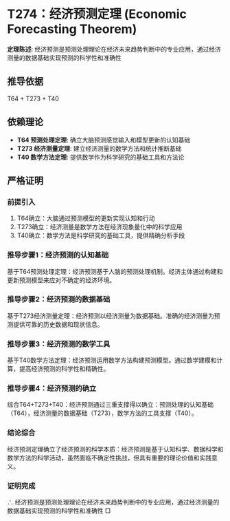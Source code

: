# T274：经济预测定理 (Economic Forecasting Theorem)

**定理陈述**: 经济预测是预测处理理论在经济未来趋势判断中的专业应用，通过经济测量的数据基础实现预测的科学性和准确性

## 推导依据
T64 + T273 + T40

## 依赖理论
- **T64 预测处理定理**: 确立大脑预测感觉输入和模型更新的认知基础
- **T273 经济测量定理**: 建立经济测量的数学方法和统计推断基础
- **T40 数学方法定理**: 提供数学作为科学研究的基础工具和方法论

## 严格证明

### 前提引入
1. T64确立：大脑通过预测模型的更新实现认知和行动
2. T273确立：经济测量是数学方法在经济现象量化中的科学应用
3. T40确立：数学方法是科学研究的基础工具，提供精确分析手段

### 推导步骤1：经济预测的认知基础
基于T64预测处理定理：经济预测基于人脑的预测处理机制。经济主体通过构建和更新预测模型来应对不确定的经济环境。

### 推导步骤2：经济预测的数据基础
基于T273经济测量定理：经济预测以经济测量为数据基础。准确的经济测量为预测提供可靠的历史数据和现状信息。

### 推导步骤3：经济预测的数学工具
基于T40数学方法定理：经济预测运用数学方法构建预测模型。通过数学建模和计算，提高经济预测的科学性和精确性。

### 推导步骤4：经济预测的确立
综合T64+T273+T40：经济预测通过三重支撑得以确立：预测处理的认知基础（T64），经济测量的数据基础（T273），数学方法的工具支撑（T40）。

### 结论综合
经济预测定理确立了经济预测的科学本质：经济预测是基于认知科学、数据科学和数学方法的科学活动，虽然面临不确定性挑战，但具有重要的理论价值和实践意义。

### 证明完成
∴ 经济预测是预测处理理论在经济未来趋势判断中的专业应用，通过经济测量的数据基础实现预测的科学性和准确性 □